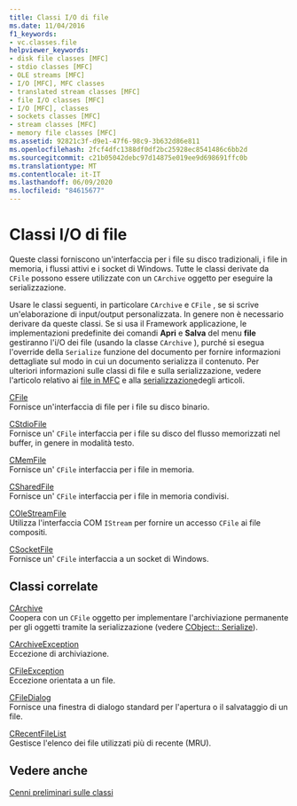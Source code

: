 ```yaml
---
title: Classi I/O di file
ms.date: 11/04/2016
f1_keywords:
- vc.classes.file
helpviewer_keywords:
- disk file classes [MFC]
- stdio classes [MFC]
- OLE streams [MFC]
- I/O [MFC], MFC classes
- translated stream classes [MFC]
- file I/O classes [MFC]
- I/O [MFC], classes
- sockets classes [MFC]
- stream classes [MFC]
- memory file classes [MFC]
ms.assetid: 92821c3f-d9e1-47f6-98c9-3b632d86e811
ms.openlocfilehash: 2fcf4dfc1388df0df2bc25928ec8541486c6bb2d
ms.sourcegitcommit: c21b05042debc97d14875e019ee9d698691ffc0b
ms.translationtype: MT
ms.contentlocale: it-IT
ms.lasthandoff: 06/09/2020
ms.locfileid: "84615677"
---
```

# <a name="file-io-classes"></a>Classi I/O di file

Queste classi forniscono un'interfaccia per i file su disco tradizionali, i file in memoria, i flussi attivi e i socket di Windows. Tutte le classi derivate da `CFile` possono essere utilizzate con un `CArchive` oggetto per eseguire la serializzazione.

Usare le classi seguenti, in particolare `CArchive` e `CFile` , se si scrive un'elaborazione di input/output personalizzata. In genere non è necessario derivare da queste classi. Se si usa il Framework applicazione, le implementazioni predefinite dei comandi **Apri** e **Salva** del menu **file** gestiranno l'i/O dei file (usando la classe `CArchive` ), purché si esegua l'override della `Serialize` funzione del documento per fornire informazioni dettagliate sul modo in cui un documento serializza il contenuto. Per ulteriori informazioni sulle classi di file e sulla serializzazione, vedere l'articolo relativo ai [file in MFC](files-in-mfc.md) e alla [serializzazione](serialization-in-mfc.md)degli articoli.

[CFile](reference/cfile-class.md)<br/>
Fornisce un'interfaccia di file per i file su disco binario.

[CStdioFile](reference/cstdiofile-class.md)<br/>
Fornisce un' `CFile` interfaccia per i file su disco del flusso memorizzati nel buffer, in genere in modalità testo.

[CMemFile](reference/cmemfile-class.md)<br/>
Fornisce un' `CFile` interfaccia per i file in memoria.

[CSharedFile](reference/csharedfile-class.md)<br/>
Fornisce un' `CFile` interfaccia per i file in memoria condivisi.

[COleStreamFile](reference/colestreamfile-class.md)<br/>
Utilizza l'interfaccia COM `IStream` per fornire un accesso `CFile` ai file compositi.

[CSocketFile](reference/csocketfile-class.md)<br/>
Fornisce un' `CFile` interfaccia a un socket di Windows.

## <a name="related-classes"></a>Classi correlate

[CArchive](reference/carchive-class.md)<br/>
Coopera con un `CFile` oggetto per implementare l'archiviazione permanente per gli oggetti tramite la serializzazione (vedere [CObject:: Serialize](reference/cobject-class.md#serialize)).

[CArchiveException](reference/carchiveexception-class.md)<br/>
Eccezione di archiviazione.

[CFileException](reference/cfileexception-class.md)<br/>
Eccezione orientata a un file.

[CFileDialog](reference/cfiledialog-class.md)<br/>
Fornisce una finestra di dialogo standard per l'apertura o il salvataggio di un file.

[CRecentFileList](reference/crecentfilelist-class.md)<br/>
Gestisce l'elenco dei file utilizzati più di recente (MRU).

## <a name="see-also"></a>Vedere anche

[Cenni preliminari sulle classi](class-library-overview.md)
